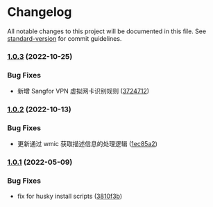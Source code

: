 # Changelog

All notable changes to this project will be documented in this file. See [standard-version](https://github.com/conventional-changelog/standard-version) for commit guidelines.

### [1.0.3](https://github.com/lzwme/get-physical-address/compare/v1.0.2...v1.0.3) (2022-10-25)


### Bug Fixes

* 新增 Sangfor VPN 虚拟网卡识别规则 ([3724712](https://github.com/lzwme/get-physical-address/commit/3724712356c994afb487843eb189e4555f61bd70))

### [1.0.2](https://github.com/lzwme/get-physical-address/compare/v1.0.1...v1.0.2) (2022-10-13)


### Bug Fixes

* 更新通过 wmic 获取描述信息的处理逻辑 ([1ec85a2](https://github.com/lzwme/get-physical-address/commit/1ec85a2a47e3d6031858c37396952e46ad669461))

### [1.0.1](https://github.com/lzwme/get-physical-address/compare/v1.0.0...v1.0.1) (2022-05-09)


### Bug Fixes

* fix for husky install scripts ([3810f3b](https://github.com/lzwme/get-physical-address/commit/3810f3b6360e46c551fa2d47573ce0c518a36201))
